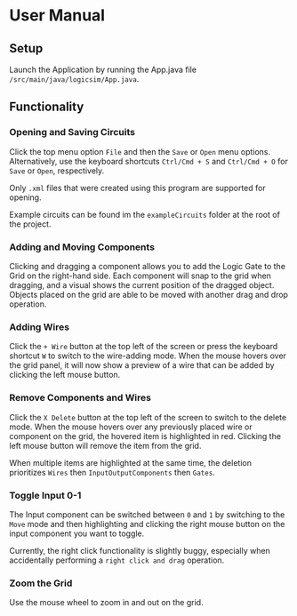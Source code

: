 # User Manual

## Setup

Launch the Application by running the App.java file `/src/main/java/logicsim/App.java`.

## Functionality

### Opening and Saving Circuits

Click the top menu option `File` and then the `Save` or `Open` menu options. Alternatively, use the keyboard shortcuts `Ctrl/Cmd + S` and `Ctrl/Cmd + O` for `Save` or `Open`, respectively.

Only `.xml` files that were created using this program are supported for opening.

Example circuits can be found im the `exampleCircuits` folder at the root of the project.

### Adding and Moving Components

Clicking and dragging a component allows you to add the Logic Gate to the Grid on the right-hand side. Each component will snap to the grid when dragging, and a visual shows the current position of the dragged object.
Objects placed on the grid are able to be moved with another drag and drop operation.

### Adding Wires

Click the `+ Wire` button at the top left of the screen or press the keyboard shortcut `W` to switch to the wire-adding mode. When the mouse hovers over the grid panel, it will now show a preview of a wire that can be added by clicking the left mouse button.

### Remove Components and Wires

Click the `X Delete` button at the top left of the screen to switch to the delete mode. When the mouse hovers over any previously placed wire or component on the grid, the hovered item is highlighted in red. Clicking the left mouse button will remove the item from the grid.

When multiple items are highlighted at the same time, the deletion prioritizes `Wires` then `InputOutputComponents` then `Gates`.

### Toggle Input 0-1

The Input component can be switched between `0` and `1` by switching to the `Move` mode and then highlighting and clicking the right mouse button on the input component you want to toggle.

Currently, the right click functionality is slightly buggy, especially when accidentally performing a `right click and drag` operation.

### Zoom the Grid

Use the mouse wheel to zoom in and out on the grid.
